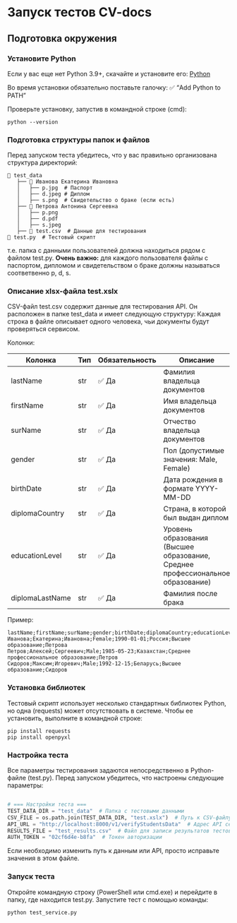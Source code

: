 # Запуск тестов CV-docs
## Подготовка окружения
### Установите Python

Если у вас еще нет Python 3.9+, скачайте и установите его:
[Python](https://www.python.org/downloads/windows/)

Во время установки обязательно поставьте галочку:
✅ “Add Python to PATH”

Проверьте установку, запустив в командной строке (cmd):

```commandline
python --version
```

### Подготовка структуры папок и файлов
Перед запуском теста убедитесь, что у вас правильно организована структура директорий:
```
📁 test_data
   ├── 📁 Иванова Екатерина Ивановна
   │   ├── p.jpg  # Паспорт
   │   ├── d.jpeg # Диплом
   │   ├── s.png  # Свидетельство о браке (если есть)
   ├── 📁 Петрова Антонина Сергеевна
   │   ├── p.png
   │   ├── d.pdf
   │   ├── s.jpeg
   ├── 📄 test.csv  # Данные для тестирования       
📄 test.py  # Тестовый скрипт
```
т.е. папка с данными пользователей должна находиться рядом с файлом test.py.
**Очень важно:** для каждого пользователя файлы с паспортом, дипломом и свидетельством о браке должны называться соответвенно p, d, s.

###  Описание xlsx-файла test.xslx
CSV-файл test.csv содержит данные для тестирования API. Он расположен в папке test_data и имеет следующую структуру:
Каждая строка в файле описывает одного человека, чьи документы будут проверяться сервисом.

Колонки:

| Колонка | Тип | Обязательность | Описание |
|---|---|---|---|
| lastName | str | ✅ Да | Фамилия владельца документов |
| firstName | str | ✅ Да | Имя владельца документов |
| surName | str | ✅ Да | Отчество владельца документов |
| gender | str | ✅ Да | Пол (допустимые значения: Male, Female) |
| birthDate | str | ✅ Да | Дата рождения в формате YYYY-MM-DD |
| diplomaCountry | str | ✅ Да | Страна, в которой был выдан диплом |
| educationLevel | str | ✅ Да | Уровень образования (Высшее образование, Среднее профессиональное образование) |
| diplomaLastName | str | ✅ Да | Фамилия после брака  |

Пример:
```csv
lastName;firstName;surName;gender;birthDate;diplomaCountry;educationLevel;diplomaLastName
Иванова;Екатерина;Ивановна;Female;1990-01-01;Россия;Высшее образование;Петрова
Петров;Алексей;Сергеевич;Male;1985-05-23;Казахстан;Среднее профессиональное образование;Петров
Сидоров;Максим;Игоревич;Male;1992-12-15;Беларусь;Высшее образование;Сидоров
```

### Установка библиотек
Тестовый скрипт использует несколько стандартных библиотек Python, но одна (requests) может отсутствовать в системе.
Чтобы ее установить, выполните в командной строке:
```commandline
pip install requests
pip install openpyxl
```

### Настройка теста
Все параметры тестирования задаются непосредственно в Python-файле (test.py).
Перед запуском убедитесь, что настроены следующие параметры:
```python

# === Настройки теста ===
TEST_DATA_DIR = "test_data"  # Папка с тестовыми данными
CSV_FILE = os.path.join(TEST_DATA_DIR, "test.xslx")  # Путь к CSV-файлу
API_URL = "http://localhost:8000/v1/verifyStudentsData"  # Адрес API сервиса
RESULTS_FILE = "test_results.csv"  # Файл для записи результатов тестов
AUTH_TOKEN = "02cf6d4e-b8fa"  # Токен авторизации 
```

Если необходимо изменить путь к данным или API, просто исправьте значения в этом файле.


### Запуск теста
Откройте командную строку (PowerShell или cmd.exe) и перейдите в папку, где находится test.py.
Запустите тест с помощью команды:
```commandline
python test_service.py
```


